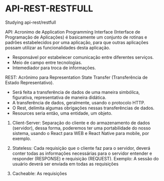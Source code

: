 # API-REST-RESTFULL
Studying api-rest/restfull


API: Acronimo de Application Programming Interface (Interface de Programação de Aplicações) é basicamente um conjunto de rotinas e padrões estabelecidos por uma aplicação, para que outras aplicações possam utilizar as funcionalidades desta aplicação.

- Responsável por estabelecer comunicação entre diferentes serviços.
- Meio de campo entre tecnologias.
- Intemediador para troca de informações.

REST: Acrônimo para Representation State Transfer (Transferência de Estado Representativo).

- Será feita a transferência de dados de uma maneira simbólica, figurativa, representativa de maneira didática.
- A transferência de dados, geralmente, usando o protocolo HTTP.
- O Rest, delimita algumas obrigações nessas transferências de dados.
- Resources seria então, uma entidade, um objeto.

1. Client-Server:  Separação do cliente e do armazenamento de dados (servidor), dessa forma, poderemos ter uma portabilidade do nosso sistema, usando o React para WEB e React Native para mobile, por exemplo.

2. Stateless: Cada requisição que o cliente faz para o servidor, deverá conter todas as informações necessárias para o servidor entender e responder (RESPONSE) e requisição (REQUEST). Exemplo: A sessão do usuário deverá ser enviada em todas as requisições

3. Cacheable: As requisições
